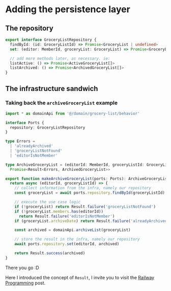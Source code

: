 # Adding the persistence layer

## The repository

```ts
export interface GroceryListRepository {
  findById: (id: GroceryListId) => Promise<GroceryList | undefined>
  set: (editor: MemberId, groceryList: GroceryList) => Promise<GroceryList>

  // add more methods later, as necessary. ie:
  listActive: () => Promise<ActiveGroceryList[]>
  listArchived: () => Promise<ArchivedGroceryList[]>
}
```

## The infrastructure sandwich

### Taking back the `archiveGroceryList` example

```ts
import * as domainApi from '@/domain/grocery-list/behavior'

interface Ports {
  repository: GroceryListRepository
}

type Errors =
  | 'alreadyArchived'
  | 'groceryListNotFound'
  | 'editorIsNotMember'

type ArchiveGroceryList = (editorId: MemberId, groceryListId: GroceryListId) =>
  Promise<Result<Errors, ArchivedGroceryList>>

export function makeArchiveGroceryList(ports: Ports): ArchiveGroceryList {
  return async (editorId, groceryListId) => {
    // collect information from the infra, namely our repository
    const groceryList = await ports.repository.findById(groceryListId)

    // execute the use case logic
    if (!groceryList) return Result.failure('groceryListNotFound')
    if (!groceryList.members.has(editorId))
      return Result.failure('editorIsNotMember')
    if (groceryList.archiveDate) return Result.failure('alreadyArchived')

    const archived = domainApi.archiveList(groceryList)

    // store the result in the infra, namely our repository
    await ports.repository.set(editorId, archived)

    return Result.success(archived)
}
```

There you go :D

Here I introduced the concept of `Result`, I invite you to visit the [Railway Programming](../../small-bits/2025-05-04-railway-programming.md) post.

<!-- TODO: rewrite this in Railway Programming -->
